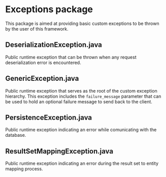 # Exceptions package
This package is aimed at providing basic custom exceptions to be thrown by the user of this framework.

## DeserializationException.java
Public runtime exception that can be thrown when any request deserialization error is encountered.

## GenericException.java
Public runtime exception that serves as the root of the custom exception hierarchy. This exception includes the `failure_message` parameter that can be used to hold an optional failure message to send back to the client.

## PersistenceException.java
Public runtime exception indicating an error while comunicating with the database.

## ResultSetMappingException.java
Public runtime exception indicating an error during the result set to entity mapping process.
